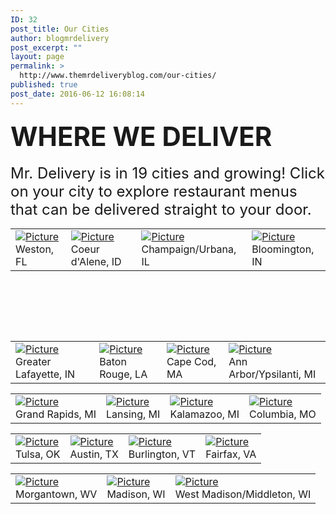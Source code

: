 ```yaml
---
ID: 32
post_title: Our Cities
author: blogmrdelivery
post_excerpt: ""
layout: page
permalink: >
  http://www.themrdeliveryblog.com/our-cities/
published: true
post_date: 2016-06-12 16:08:14
---
```

<h4 class="wsite-content-title"><span style="font-size: 300%;">WHERE WE DELIVER</span></h4>
<div class="paragraph"><span style="font-size: x-large;">Mr. Delivery is in 19 cities and growing! Click on your city to explore restaurant menus that can be delivered straight to your door.</span></div>
<div class="paragraph"></div>
<div>
<div class="wsite-multicol">
<div class="wsite-multicol-table-wrap">
<table class="wsite-multicol-table" style="height: 164px;" width="627">
<tbody class="wsite-multicol-tbody">
<tr class="wsite-multicol-tr">
<td class="wsite-multicol-col">
<div>
<div class="wsite-image wsite-image-border-border-width:0 "><a href="https://www.mrdelivery.com/restaurants/weston-fl-food-delivery" target="_blank" rel="noopener"><img src="http://blog.mrdelivery.com/uploads/1/4/7/7/14773916/1445464725.png" alt="Picture" /></a>
<div>Weston, FL</div>
</div>
</div></td>
<td class="wsite-multicol-col">
<div>
<div class="wsite-image wsite-image-border-border-width:0 "><a href="https://www.mrdelivery.com/restaurants/coeur-dalene-food-delivery" target="_blank" rel="noopener"><img src="http://blog.mrdelivery.com/uploads/1/4/7/7/14773916/1461616052.png" alt="Picture" /></a>
<div>Coeur d'Alene, ID</div>
</div>
</div></td>
<td class="wsite-multicol-col">
<div>
<div class="wsite-image wsite-image-border-border-width:0 "><a href="https://www.mrdelivery.com/restaurants/champaign-urbana-food-delivery" target="_blank" rel="noopener"><img src="http://blog.mrdelivery.com/uploads/1/4/7/7/14773916/1445464784.png" alt="Picture" /></a>
<div>Champaign/Urbana, IL</div>
</div>
</div></td>
<td class="wsite-multicol-col">
<div>
<div class="wsite-image wsite-image-border-border-width:0 "><a href="https://www.mrdelivery.com/restaurants/bloomington-food-delivery" target="_blank" rel="noopener"><img src="http://blog.mrdelivery.com/uploads/1/4/7/7/14773916/1445531654.png" alt="Picture" /></a>
<div>Bloomington, IN</div>
</div>
</div></td>
</tr>
</tbody>
</table>
</div>
</div>
</div>
<div>
<div class="wsite-multicol">
<div class="wsite-multicol-table-wrap">
<table class="wsite-multicol-table">
<tbody class="wsite-multicol-tbody">
<tr class="wsite-multicol-tr">
<td class="wsite-multicol-col">
<div>
<div class="wsite-image wsite-image-border-border-width:0 "><a href="https://www.mrdelivery.com/restaurants/greater-lafayette-food-delivery" target="_blank" rel="noopener"><img src="http://blog.mrdelivery.com/uploads/1/4/7/7/14773916/1445531724.png" alt="Picture" /></a>
<div>Greater Lafayette, IN</div>
</div>
</div></td>
<td class="wsite-multicol-col">
<div>
<div class="wsite-image wsite-image-border-border-width:0 "><a href="https://www.mrdelivery.com/restaurants/baton-rouge-food-delivery" target="_blank" rel="noopener"><img src="http://blog.mrdelivery.com/uploads/1/4/7/7/14773916/1445532023.png" alt="Picture" /></a>
<div>Baton Rouge, LA</div>
</div>
</div></td>
<td class="wsite-multicol-col">
<div>
<div class="wsite-image wsite-image-border-border-width:0 "><a href="https://www.mrdelivery.com/restaurants/Mid-Cape-Cod" target="_blank" rel="noopener"><img src="http://blog.mrdelivery.com/uploads/1/4/7/7/14773916/1461615795.png" alt="Picture" /></a>
<div>Cape Cod, MA</div>
</div>
</div></td>
<td class="wsite-multicol-col">
<div>
<div class="wsite-image wsite-image-border-border-width:0 "><a href="https://www.mrdelivery.com/restaurants/ann-arbor-food-delivery" target="_blank" rel="noopener"><img src="http://blog.mrdelivery.com/uploads/1/4/7/7/14773916/1445532119.png" alt="Picture" /></a>
<div>Ann Arbor/Ypsilanti, MI</div>
</div>
</div></td>
</tr>
</tbody>
</table>
</div>
</div>
</div>
<div>
<div class="wsite-multicol">
<div class="wsite-multicol-table-wrap">
<table class="wsite-multicol-table">
<tbody class="wsite-multicol-tbody">
<tr class="wsite-multicol-tr">
<td class="wsite-multicol-col">
<div>
<div class="wsite-image wsite-image-border-border-width:0 "><a href="https://www.mrdelivery.com/restaurants/grand-rapids-food-delivery" target="_blank" rel="noopener"><img src="http://blog.mrdelivery.com/uploads/1/4/7/7/14773916/1461616397.png" alt="Picture" /></a>
<div>Grand Rapids, MI</div>
</div>
</div></td>
<td class="wsite-multicol-col">
<div>
<div class="wsite-image wsite-image-border-border-width:0 "><a href="https://www.mrdelivery.com/browse/east-lansing" target="_blank" rel="noopener"><img src="http://blog.mrdelivery.com/uploads/1/4/7/7/14773916/1445532193.png" alt="Picture" /></a>
<div>Lansing, MI</div>
</div>
</div></td>
<td class="wsite-multicol-col">
<div>
<div class="wsite-image wsite-image-border-border-width:0 "><a href="https://www.mrdelivery.com/browse/kalamazoo-mi" target="_blank" rel="noopener"><img src="http://blog.mrdelivery.com/uploads/1/4/7/7/14773916/1445532292.png" alt="Picture" /></a>
<div>Kalamazoo, MI</div>
</div>
</div></td>
<td class="wsite-multicol-col">
<div>
<div class="wsite-image wsite-image-border-border-width:0 "><a href="https://www.mrdelivery.com/browse/columbia" target="_blank" rel="noopener"><img src="http://blog.mrdelivery.com/uploads/1/4/7/7/14773916/1445532373.png" alt="Picture" /></a>
<div>Columbia, MO</div>
</div>
</div></td>
</tr>
</tbody>
</table>
</div>
</div>
</div>
<div>
<div class="wsite-multicol">
<div class="wsite-multicol-table-wrap">
<table class="wsite-multicol-table">
<tbody class="wsite-multicol-tbody">
<tr class="wsite-multicol-tr">
<td class="wsite-multicol-col">
<div>
<div class="wsite-image wsite-image-border-border-width:0 "><a href="https://www.mrdelivery.com/restaurants/tulsa-food-delivery" target="_blank" rel="noopener"><img src="http://blog.mrdelivery.com/uploads/1/4/7/7/14773916/1445532458.png" alt="Picture" /></a>
<div>Tulsa, OK</div>
</div>
</div></td>
<td class="wsite-multicol-col">
<div>
<div class="wsite-image wsite-image-border-border-width:0 "><a href="https://www.mrdelivery.com/restaurants/austin-tx-food-delivery" target="_blank" rel="noopener"><img src="http://blog.mrdelivery.com/uploads/1/4/7/7/14773916/1445532677.png" alt="Picture" /></a>
<div>Austin, TX</div>
</div>
</div></td>
<td class="wsite-multicol-col">
<div>
<div class="wsite-image wsite-image-border-border-width:0 "><a href="https://www.mrdelivery.com/restaurants/burlington-vt-food-delivery" target="_blank" rel="noopener"><img src="http://blog.mrdelivery.com/uploads/1/4/7/7/14773916/1445467793.png" alt="Picture" /></a>
<div>Burlington, VT</div>
</div>
</div></td>
<td class="wsite-multicol-col">
<div>
<div class="wsite-image wsite-image-border-border-width:0 "><a href="https://www.mrdelivery.com/restaurants/fairfax-food-delivery" target="_blank" rel="noopener"><img src="http://blog.mrdelivery.com/uploads/1/4/7/7/14773916/1445532767.png" alt="Picture" /></a>
<div>Fairfax, VA</div>
</div>
</div></td>
</tr>
</tbody>
</table>
</div>
</div>
</div>
<div>
<div class="wsite-multicol">
<div class="wsite-multicol-table-wrap">
<table class="wsite-multicol-table">
<tbody class="wsite-multicol-tbody">
<tr class="wsite-multicol-tr">
<td class="wsite-multicol-col">
<div>
<div class="wsite-image wsite-image-border-border-width:0 "><a href="https://www.mrdelivery.com/restaurants/morgantown-food-delivery" target="_blank" rel="noopener"><img src="http://blog.mrdelivery.com/uploads/1/4/7/7/14773916/1445468082.png" alt="Picture" /></a>
<div>Morgantown, WV</div>
</div>
</div></td>
<td class="wsite-multicol-col">
<div>
<div class="wsite-image wsite-image-border-border-width:0 "><a href="https://www.mrdelivery.com/restaurants/madison-food-delivery" target="_blank" rel="noopener"><img src="http://blog.mrdelivery.com/uploads/1/4/7/7/14773916/1445468170.png" alt="Picture" /></a>
<div>Madison, WI</div>
</div>
</div></td>
<td class="wsite-multicol-col">
<div>
<div class="wsite-image wsite-image-border-border-width:0 "><a href="https://www.mrdelivery.com/restaurants/west-madison-wi-food-delivery" target="_blank" rel="noopener"><img src="http://blog.mrdelivery.com/uploads/1/4/7/7/14773916/1445535193.png" alt="Picture" /></a>
<div>West Madison/Middleton, WI</div>
</div>
</div></td>
</tr>
</tbody>
</table>
</div>
</div>
</div>